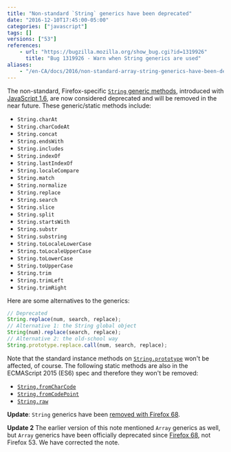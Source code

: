 ```yaml
---
title: "Non-standard `String` generics have been deprecated"
date: "2016-12-10T17:45:00-05:00"
categories: ["javascript"]
tags: []
versions: ["53"]
references:
    - url: "https://bugzilla.mozilla.org/show_bug.cgi?id=1319926"
      title: "Bug 1319926 - Warn when String generics are used"
aliases:
    - "/en-CA/docs/2016/non-standard-array-string-generics-have-been-deprecated/"
---
```

The non-standard, Firefox-specific [`String` generic methods](https://developer.mozilla.org/docs/Web/JavaScript/Reference/Global_Objects/String#String_generic_methods), introduced with [JavaScript 1.6](https://developer.mozilla.org/docs/Web/JavaScript/New_in_JavaScript/1.6), are now considered deprecated and will be removed in the near future. These generic/static methods include:

* `String.charAt`
* `String.charCodeAt`
* `String.concat`
* `String.endsWith`
* `String.includes`
* `String.indexOf`
* `String.lastIndexOf`
* `String.localeCompare`
* `String.match`
* `String.normalize`
* `String.replace`
* `String.search`
* `String.slice`
* `String.split`
* `String.startsWith`
* `String.substr`
* `String.substring`
* `String.toLocaleLowerCase`
* `String.toLocaleUpperCase`
* `String.toLowerCase`
* `String.toUpperCase`
* `String.trim`
* `String.trimLeft`
* `String.trimRight`

Here are some alternatives to the generics:

```js
// Deprecated
String.replace(num, search, replace);
// Alternative 1: the String global object
String(num).replace(search, replace);
// Alternative 2: the old-school way
String.prototype.replace.call(num, search, replace);
```

Note that the standard instance methods on [`String.prototype`](https://developer.mozilla.org/docs/Web/JavaScript/Reference/Global_Objects/String/prototype) won't be affected, of course. The following static methods are also in the ECMAScript 2015 (ES6) spec and therefore they won't be removed:

* [`String.fromCharCode`](https://developer.mozilla.org/docs/Web/JavaScript/Reference/Global_Objects/String/fromCharCode)
* [`String.fromCodePoint`](https://developer.mozilla.org/docs/Web/JavaScript/Reference/Global_Objects/String/fromCodePoint)
* [`String.raw`](https://developer.mozilla.org/docs/Web/JavaScript/Reference/Global_Objects/String/raw)

**Update**: `String` generics have been [removed with Firefox 68](https://www.fxsitecompat.com/en-CA/docs/2019/non-standard-string-generics-have-been-removed/).

**Update 2** The earlier version of this note mentioned `Array` generics as well, but `Array` generics have been officially deprecated since [Firefox 68](https://www.fxsitecompat.com/en-CA/docs/2016/non-array-string-generics-have-been-deprecated/), not Firefox 53. We have corrected the note.
